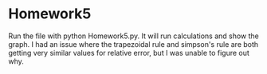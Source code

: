 # Homework5
Run the file with python Homework5.py. It will run calculations and show the graph. I had an issue where the trapezoidal rule
and simpson's rule are both getting very similar values for relative error, but I was unable to figure out why.

